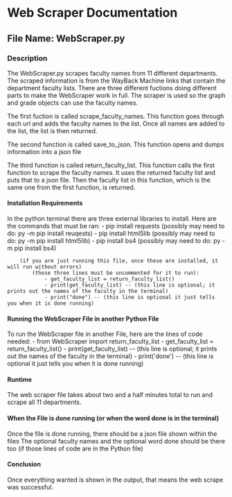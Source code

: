 # Web Scraper Documentation

## File Name: WebScraper.py 

### Description
The WebScraper.py scrapes faculty names from 11 different departments. The scraped information is from the WayBack Machine links that contain the department faculty lists. There are three different fuctions doing different parts to make the WebScraper work in full. The scraper is used so the graph and grade objects can use the faculty names.

The first fuction is called scrape_faculty_names. This function goes through each url and adds the faculty names to the list. Once all names are added to the list, the list is then returned.

The second function is called save_to_json. This function opens and dumps information into a json file

The third function is called return_faculty_list. This function calls the first function to scrape the faculty names. It uses the returned faculty list and puts that to a json file. Then the faculty list in this function, which is the same one from the first function, is returned.

#### Installation Requirements
In the python terminal there are three external libraries to install. Here are the commands that must be ran:
    - pip install requests (possibly may need to do: py -m pip install reuqests)
    - pip install html5lib (possibly may need to do: py -m pip install html5lib)
    - pip install bs4 (possibly may need to do: py -m pip install bs4)

        (if you are just running this file, once these are installed, it will run without errors)
            (these three lines must be uncommented for it to run):
                - get_faculty_list = return_faculty_list()
                - print(get_faculty_list) -- (this line is optional; it prints out the names of the faculty in the terminal)
                - print("done") -- (this line is optional it just tells you when it is done running)

#### Running the WebScraper File in another Python File
To run the WebScraper file in another File, here are the lines of code needed:
    - from WebScraper import return_faculty_list
    - get_faculty_list = return_faculty_list()
    - print(get_faculty_list) -- (this line is optional; it prints out the names of the faculty in the terminal)
    - print('done') -- (this line is optional it just tells you when it is done running)

#### Runtime
The web scraper file takes about two and a half minutes total to run and scrape all 11 departments.

#### When the File is done running (or when the word done is in the terminal) 
Once the file is done running, there should be a json file shown within the files
The optional faculty names and the optional word done should be there too (if those lines of code are in the Python file)

#### Conclusion
Once everything wanted is shown in the output, that means the web scrape was successful.
